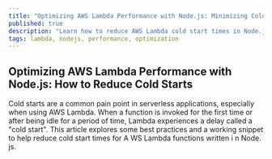 ```yaml
---
title: "Optimizing AWS Lambda Performance with Node.js: Minimizing Cold Start Latency"
published: true
description: "Learn how to reduce AWS Lambda cold start times in Node.js applications with best practices, code examples, and a simple keep-alive strategy."
tags: lambda, nodejs, performance, optimization
---
```


## Optimizing AWS Lambda Performance with Node.js: How to Reduce Cold Starts

Cold starts are a common pain point in serverless applications, especially when using AWS Lambda. When a function is invoked for the first time or after being idle for a period of time, Lambda experiences a delay called a "cold start". This article explores some best practices and a working snippet to help reduce cold start times for A WS Lambda functions written i n Node. js.
